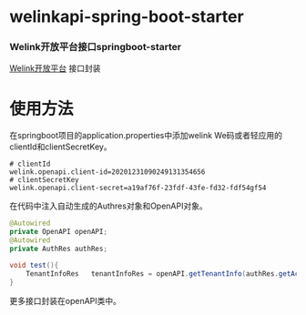 # welinkapi-spring-boot-starter

### Welink开放平台接口springboot-starter

[Welink开放平台](https://open.welink.huaweicloud.com/docs/) 接口封装
# 使用方法
在springboot项目的application.properties中添加welink We码或者轻应用的clientId和clientSecretKey。

```properties
# clientId
welink.openapi.client-id=20201231090249131354656
# clientSecretKey
welink.openapi.client-secret=a19af76f-23fdf-43fe-fd32-fdf54gf54

```
在代码中注入自动生成的Authres对象和OpenAPI对象。
```java
@Autowired
private OpenAPI openAPI;
@Autowired
private AuthRes authRes;

void test(){
    TenantInfoRes   tenantInfoRes = openAPI.getTenantInfo(authRes.getAccess_token());
}
```
更多接口封装在openAPI类中。